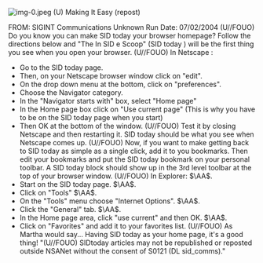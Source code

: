 ![img-0.jpeg](img-0.jpeg)
(U) Making It Easy (repost)

FROM: SIGINT Communications
Unknown
Run Date: 07/02/2004
(U//FOUO) Do you know you can make SID today your browser homepage? Follow the directions below and "The In SID e Scoop" (SID today ) will be the first thing you see when you open your browser.
(U//FOUO) In Netscape :

- Go to the SID today page.
- Then, on your Netscape browser window click on "edit".
- On the drop down menu at the bottom, click on "preferences".
- Choose the Navigator category.
- In the "Navigator starts with" box, select "Home page"
- In the Home page box click on "Use current page" (This is why you have to be on the SID today page when you start)
- Then OK at the bottom of the window.
(U//FOUO) Test it by closing Netscape and then restarting it. SID today should be what you see when Netscape comes up.
(U//FOUO) Now, if you want to make getting back to SID today as simple as a single click, add it to you bookmarks. Then edit your bookmarks and put the SID today bookmark on your personal toolbar. A SID today block should show up in the 3rd level toolbar at the top of your browser window.
(U//FOUO) In Explorer:
$\AA$.
- Start on the SID today page. $\AA$.
- Click on "Tools" $\AA$.
- On the "Tools" menu choose "Internet Options". $\AA$.
- Click the "General" tab. $\AA$.
- In the Home page area, click "use current" and then OK. $\AA$.
- Click on "Favorites" and add it to your favorites list.
(U//FOUO) As Martha would say... Having SID today as your home page, it's a good thing!
"(U//FOUO) SIDtoday articles may not be republished or reposted outside NSANet without the consent of S0121 (DL sid_comms)."
